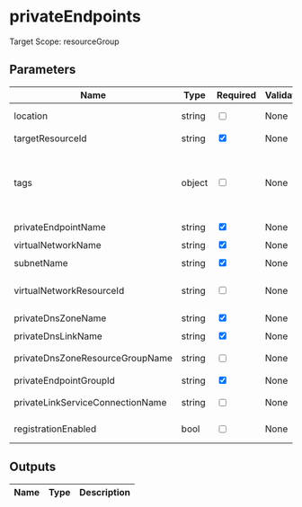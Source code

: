 # privateEndpoints

Target Scope: resourceGroup

## Parameters
| Name | Type | Required | Validation | Default value | Description |
| -- |  -- | -- | -- | -- | -- |
| location | string | <input type="checkbox"> | None | <pre>resourceGroup().location</pre> | Specifies the Azure location where the key vault should be created. |
| targetResourceId | string | <input type="checkbox" checked> | None | <pre></pre> | The target resource id where this private endpoint is created for. |
| tags | object | <input type="checkbox"> | None | <pre>{}</pre> | The tags to apply to this resource. This is an object with key/value pairs.<br>Example:<br>{<br>&nbsp;&nbsp;&nbsp;FirstTag: myvalue<br>&nbsp;&nbsp;&nbsp;SecondTag: another value<br>} |
| privateEndpointName | string | <input type="checkbox" checked> | None | <pre></pre> | The name for the private endpoint for the automation account |
| virtualNetworkName | string | <input type="checkbox" checked> | None | <pre></pre> | The name of the virtual network you want to create the private endpoint in. Should be pre-existing. |
| subnetName | string | <input type="checkbox" checked> | None | <pre></pre> | The name of the subnet in the virtual network you want to create the private endpoint in. Should be pre-existing. |
| virtualNetworkResourceId | string | <input type="checkbox"> | None | <pre>'${subscription().id}/resourceGroups/${resourceGroup().name}/providers/Microsoft.Network/virtualNetworks/${virtualNetworkName}'</pre> | String containing the resource id of the subnet you want to create the private endpoint in.<br>Example:<br>'${subscription().id}/resourceGroups/${resourceGroup().name}/providers/Microsoft.Network/virtualNetworks/${virtualNetworkName}/subnets/${subnetName}' |
| privateDnsZoneName | string | <input type="checkbox" checked> | None | <pre></pre> | The name of the private DNS zone the private endpoint can be looked up. |
| privateDnsLinkName | string | <input type="checkbox" checked> | None | <pre></pre> | The name of the Virtual Network Link in the DNS Zone. |
| privateDnsZoneResourceGroupName | string | <input type="checkbox"> | None | <pre>az.resourceGroup().name</pre> | The name of the resourcegroup where the private DNS zone for the private endpoint resides or will reside in. |
| privateEndpointGroupId | string | <input type="checkbox" checked> | None | <pre></pre> | The group ID to apply to this private endpoint. |
| privateLinkServiceConnectionName | string | <input type="checkbox"> | None | <pre>'${privateEndpointName}-${privateEndpointGroupId}-${virtualNetworkName}-${subnetName}'</pre> | Optional parameter to change the default connection name. |
| registrationEnabled | bool | <input type="checkbox"> | None | <pre>true</pre> | Auto register your eligible private endpoints within this DNS zone. |
## Outputs
| Name | Type | Description |
| -- |  -- | -- |

